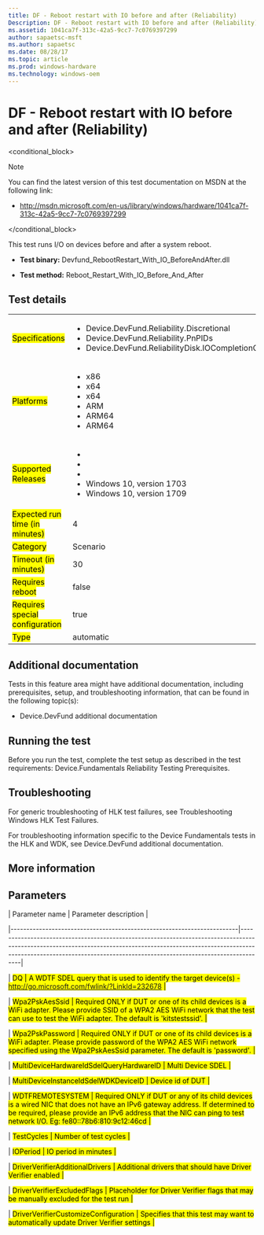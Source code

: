 ```yaml
---
title: DF - Reboot restart with IO before and after (Reliability)
Description: DF - Reboot restart with IO before and after (Reliability)
ms.assetid: 1041ca7f-313c-42a5-9cc7-7c0769397299
author: sapaetsc-msft
ms.author: sapaetsc
ms.date: 08/28/17
ms.topic: article
ms.prod: windows-hardware
ms.technology: windows-oem
---
```


# DF - Reboot restart with IO before and after (Reliability)

<conditional_block> <conditions> <docset value="standalone"></docset> </conditions>

>[!NOTE]
You can find the latest version of this test documentation on MSDN at the following link:

-   <xref hlink="http://msdn.microsoft.com/en-us/library/windows/hardware/1041ca7f-313c-42a5-9cc7-7c0769397299">http://msdn.microsoft.com/en-us/library/windows/hardware/1041ca7f-313c-42a5-9cc7-7c0769397299</b>


</conditional_block>

This test runs I/O on devices before and after a system reboot.

-   **Test binary:** Devfund\_RebootRestart\_With\_IO\_BeforeAndAfter.dll
-   **Test method:** Reboot\_Restart\_With\_IO\_Before\_And\_After

## Test details

<table>
<colgroup>
<col width="50%" />
<col width="50%" />
</colgroup>
<tbody>
<tr class="odd">
<td><mark type="bullet_intro">Specifications</b></td>
<td><ul>
<li>Device.DevFund.Reliability.Discretional</li>
<li>Device.DevFund.Reliability.PnPIDs</li>
<li>Device.DevFund.ReliabilityDisk.IOCompletionCancellation</li>
</ul></td>
</tr>
<tr class="even">
<td><mark type="bullet_intro">Platforms</b></td>
<td><ul>
<li><tla rid="win_threshold_desktop"></tla> x86</li>
<li><tla rid="win_threshold_desktop"></tla> x64</li>
<li><tla rid="win_threshold_server"></tla> x64</li>
<li><tla rid="win_threshold_mobile"></tla> ARM</li>
<li><tla rid="win_threshold_desktop"></tla> ARM64</li>
<li><tla rid="win_threshold_mobile"></tla> ARM64</li>
</ul></td>
</tr>
<tr class="odd">
<td><mark type="bullet_intro">Supported Releases</b></td>
<td><ul>
<li><tla rid="win_10"></tla></li>
<li><tla rid="win_10_th2"></tla></li>
<li><tla rid="win_10_rs1"></tla></li>
<li>Windows 10, version 1703</li>
<li>Windows 10, version 1709</li>
</ul></td>
</tr>
<tr class="even">
<td><mark type="bullet_intro">Expected run time (in minutes)</b></td>
<td>4</td>
</tr>
<tr class="odd">
<td><mark type="bullet_intro">Category</b></td>
<td>Scenario</td>
</tr>
<tr class="even">
<td><mark type="bullet_intro">Timeout (in minutes)</b></td>
<td>30</td>
</tr>
<tr class="odd">
<td><mark type="bullet_intro">Requires reboot</b></td>
<td>false</td>
</tr>
<tr class="even">
<td><mark type="bullet_intro">Requires special configuration</b></td>
<td>true</td>
</tr>
<tr class="odd">
<td><mark type="bullet_intro">Type</b></td>
<td>automatic</td>
</tr>
</tbody>
</table>

## Additional documentation

Tests in this feature area might have additional documentation, including prerequisites, setup, and troubleshooting information, that can be found in the following topic(s):

-   <xref rid="p_hlk_test.device_devfund_additional_documentation">Device.DevFund additional documentation</b>

## Running the test

Before you run the test, complete the test setup as described in the test requirements: <xref rid="p_hlk_test.devicefundamentals_reliability_testing_prerequisites">Device.Fundamentals Reliability Testing Prerequisites</b>.

## Troubleshooting

For generic troubleshooting of HLK test failures, see <xref rid="p_hlk.troubleshooting_windows_hlk_test_failures">Troubleshooting Windows HLK Test Failures</b>.

For troubleshooting information specific to the Device Fundamentals tests in the HLK and WDK, see <xref rid="p_hlk_test.device_devfund_additional_documentation">Device.DevFund additional documentation</b>.

## More information

## Parameters

| Parameter name                                                         | Parameter description                                                                                                                                                                                                                            |
|------------------------------------------------------------------------|--------------------------------------------------------------------------------------------------------------------------------------------------------------------------------------------------------------------------------------------------|
| <mark type="bullet_intro">DQ</b>                                       | A WDTF SDEL query that is used to identify the target device(s) - http://go.microsoft.com/fwlink/?LinkId=232678                                                                                                                                  |
| <mark type="bullet_intro">Wpa2PskAesSsid</b>                           | Required ONLY if DUT or one of its child devices is a WiFi adapter. Please provide SSID of a WPA2 AES WiFi network that the test can use to test the WiFi adapter. The default is 'kitstestssid'.                                                |
| <mark type="bullet_intro">Wpa2PskPassword</b>                          | Required ONLY if DUT or one of its child devices is a WiFi adapter. Please provide password of the WPA2 AES WiFi network specified using the Wpa2PskAesSsid parameter. The default is 'password'.                                                |
| <mark type="bullet_intro">MultiDeviceHardwareIdSdelQueryHardwareID</b> | Multi Device SDEL                                                                                                                                                                                                                                |
| <mark type="bullet_intro">MultiDeviceInstanceIdSdelWDKDeviceID</b>     | Device id of DUT                                                                                                                                                                                                                                 |
| <mark type="bullet_intro">WDTFREMOTESYSTEM</b>                         | Required ONLY if DUT or any of its child devices is a wired NIC that does not have an IPv6 gateway address. If determined to be required, please provide an IPv6 address that the NIC can ping to test network I/O. Eg: fe80::78b6:810:9c12:46cd |
| <mark type="bullet_intro">TestCycles</b>                               | Number of test cycles                                                                                                                                                                                                                            |
| <mark type="bullet_intro">IOPeriod</b>                                 | IO period in minutes                                                                                                                                                                                                                             |
| <mark type="bullet_intro">DriverVerifierAdditionalDrivers</b>          | Additional drivers that should have Driver Verifier enabled                                                                                                                                                                                      |
| <mark type="bullet_intro">DriverVerifierExcludedFlags</b>              | Placeholder for Driver Verifier flags that may be manually excluded for the test run                                                                                                                                                             |
| <mark type="bullet_intro">DriverVerifierCustomizeConfiguration</b>     | Specifies that this test may want to automatically update Driver Verifier settings                                                                                                                                                               |





